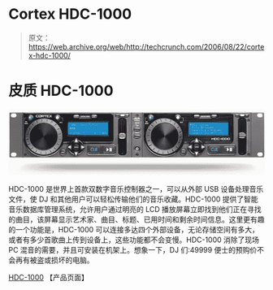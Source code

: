 # Cortex HDC-1000 

> 原文：<https://web.archive.org/web/http://techcrunch.com/2006/08/22/cortex-hdc-1000/>

# 皮质 HDC-1000

![](img/1b347c9bf8e90cdcabc53c98da1d196e.png)

HDC-1000 是世界上首款双数字音乐控制器之一，可以从外部 USB 设备处理音乐文件，使 DJ 和其他用户可以轻松传输他们的音乐收藏。HDC-1000 提供了智能音乐数据库管理系统，允许用户通过明亮的 LCD 播放屏幕立即找到他们正在寻找的曲目，该屏幕显示艺术家、曲目、标题、已用时间和剩余时间信息。这里更有趣的一个功能是，HDC-1000 可以连接多达四个外部设备，无论存储空间有多大，或者有多少首歌曲上传到设备上，这些功能都不会变慢。HDC-1000 消除了现场 PC 混音的需要，并且可安装在机架上。想象一下，DJ 们:49999 便士的预购价不会再有被盗或损坏的电脑。

[HDC-1000](https://web.archive.org/web/20130627210742/http://www.cortex-pro.com/hdc_1000.php?t=1) 【产品页面】